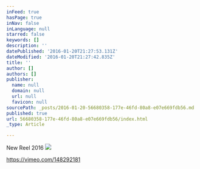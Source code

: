 ```yaml
---
inFeed: true
hasPage: true
inNav: false
inLanguage: null
starred: false
keywords: []
description: ''
datePublished: '2016-01-20T21:27:53.131Z'
dateModified: '2016-01-20T21:27:42.835Z'
title: ''
author: []
authors: []
publisher:
  name: null
  domain: null
  url: null
  favicon: null
sourcePath: _posts/2016-01-20-56680358-177e-46fd-80a8-e07e669fdb56.md
published: true
url: 56680358-177e-46fd-80a8-e07e669fdb56/index.html
_type: Article

---
```

New Reel 2016
![](https://the-grid-user-content.s3-us-west-2.amazonaws.com/27163cf7-32cc-4653-a430-64f22620e387.png)

https://vimeo.com/148292181